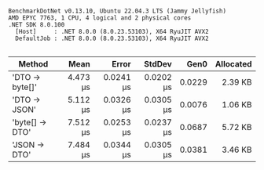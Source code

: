 ```

BenchmarkDotNet v0.13.10, Ubuntu 22.04.3 LTS (Jammy Jellyfish)
AMD EPYC 7763, 1 CPU, 4 logical and 2 physical cores
.NET SDK 8.0.100
  [Host]     : .NET 8.0.0 (8.0.23.53103), X64 RyuJIT AVX2
  DefaultJob : .NET 8.0.0 (8.0.23.53103), X64 RyuJIT AVX2


```
| Method         | Mean     | Error     | StdDev    | Gen0   | Allocated |
|--------------- |---------:|----------:|----------:|-------:|----------:|
| &#39;DTO → byte[]&#39; | 4.473 μs | 0.0241 μs | 0.0202 μs | 0.0229 |   2.39 KB |
| &#39;DTO → JSON&#39;   | 5.112 μs | 0.0326 μs | 0.0305 μs | 0.0076 |   1.06 KB |
| &#39;byte[] → DTO&#39; | 7.512 μs | 0.0253 μs | 0.0237 μs | 0.0687 |   5.72 KB |
| &#39;JSON → DTO&#39;   | 7.484 μs | 0.0344 μs | 0.0305 μs | 0.0381 |   3.46 KB |

